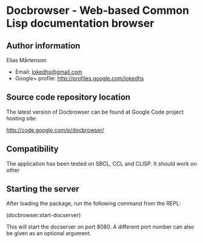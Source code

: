# Docbrowser - Web-based Common Lisp documentation browser

## Author information

Elias Mårtenson
- Email: lokedhs@gmail.com
- Google+ profile: http://profiles.google.com/lokedhs

## Source code repository location

The latest version of Docbrowser can be found at Google Code project
hosting site:

http://code.google.com/p/docbrowser/

## Compatibility

The application has been tested on SBCL, CCL and CLISP. It should work
on other 

## Starting the server

After loading the package, run the following command from the REPL:

(docbrowser:start-docserver)

This will start the docserver on port 8080. A different port number
can also be given as an optional argument.
